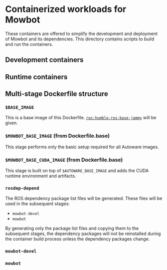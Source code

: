 # Containerized workloads for Mowbot

These containers are offered to simplify the development and deployment of Mowbot and its dependencies. This directory contains scripts to build and run the containers.

## Development containers

## Runtime containers

## Multi-stage Dockerfile structure

### `$BASE_IMAGE`

This is a base image of this Dockerfile. [`ros:humble-ros-base-jammy`](https://hub.docker.com/_/ros/tags?page=&page_size=&ordering=&name=humble-ros-base-jammy) will be given.

### `$MOWBOT_BASE_IMAGE` (from Dockerfile.base)

This stage performs only the basic setup required for all Autoware images.

### `$MOWBOT_BASE_CUDA_IMAGE` (from Dockerfile.base)

This stage is built on top of `$AUTOWARE_BASE_IMAGE` and adds the CUDA runtime environment and artifacts.

### `rosdep-depend`

The ROS dependency package list files will be generated.
These files will be used in the subsequent stages:

- `mowbot-devel`
- `mowbot`

By generating only the package list files and copying them to the subsequent stages, the dependency packages will not be reinstalled during the container build process unless the dependency packages change.

### `mowbot-devel`


### `mowbot`